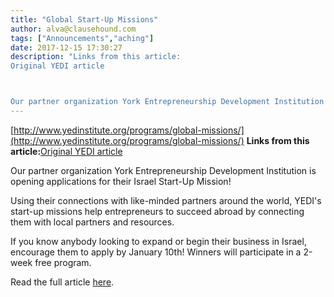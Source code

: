```yaml
---
title: "Global Start-Up Missions"
author: alva@clausehound.com
tags: ["Announcements","aching"]
date: 2017-12-15 17:30:27
description: "Links from this article:
Original YEDI article



Our partner organization York Entrepreneurship Development Institution is opening application..."
---
```


[http://www.yedinstitute.org/programs/global-missions/](http://www.yedinstitute.org/programs/global-missions/)
**Links from this article:**[Original YEDI article](http://www.yedinstitute.org/programs/global-missions/)

Our partner organization York Entrepreneurship Development Institution is opening applications for their Israel Start-Up Mission!

Using their connections with like-minded partners around the world, YEDI's start-up missions help entrepreneurs to succeed abroad by connecting them with local partners and resources.

If you know anybody looking to expand or begin their business in Israel, encourage them to apply by January 10th! Winners will participate in a 2-week free program.

Read the full article [here](http://www.yedinstitute.org/programs/global-missions/).